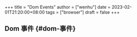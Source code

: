 +++
title = "Dom Events"
author = ["wenhu"]
date = 2023-02-01T21:20:00+08:00
tags = ["browser"]
draft = false
+++

## Dom 事件 {#dom-事件}
